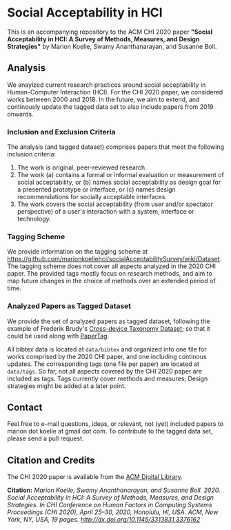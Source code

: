 # Social Acceptability in HCI

This is an accompanying repository to the ACM CHI 2020 paper **"Social Acceptability in HCI: A Survey of Methods, Measures, and Design Strategies"** by Marion Koelle, Swamy Ananthanarayan, and Susanne Boll. 

## Analysis

We anaylzed current research practices around social acceptability in Human-Computer Interaction (HCI). For the CHI 2020 paper, we considered works between 2000 and 2018. In the future, we aim to extend, and continously update the tagged data set to also include papers from 2019 onwards.

### Inclusion and Exclusion Criteria

The analysis (and tagged dataset) comprises papers that meet the following inclusion criteria: 
1. The work is original, peer-reviewed research. 
2. The work (a) contains a formal or informal evaluation or measurement of social acceptability, or (b) names social acceptability as design goal for a presented prototype or interface, or (c) names design recommendations for socially acceptable interfaces. 
3. The work covers the social acceptability (from user and/or spectator perspective) of a user's interaction with a system, interface or technology.

### Tagging Scheme

We provide information on the tagging scheme at https://github.com/marionkoellehci/socialAcceptabilitySurvey/wiki/Dataset. The tagging scheme does not cover all aspects analyzed in the 2020 CHI paper. The provided tags mostly focus on research methods, and aim to map future changes in the choice of methods over an extended period of time.

### Analyzed Papers as Tagged Dataset

We provide the set of analyzed papers as tagged dataset, following the example of Frederik Brudy's [Cross-device Taxonomy Dataset](https://github.com/frederikbrudy/cross-device-taxonomy/); so that it could be used along with [PaperTag](https://github.com/christianholz/papertag/).

All bibtex data is located at `data/bibtex` and organized into one file for works comprised by the 2020 CHI paper, and one including continous updates. The corresponding tags (one file per paper) are located at
`data/tags`. So far, not all aspects covered by the CHI 2020 paper are included as tags. Tags currently cover methods and measures; Design strategies might be added at a later point.

## Contact

Feel free to e-mail questions, ideas, or relevant, not (yet) included papers to marion dot koelle at gmail dot com. To contribute to the tagged data set, please send a pull request.

## Citation and Credits

The CHI 2020 paper is available from the [ACM Digital Library](http://dx.doi.org/10.1145/3313831.3376162).

**Citation:** *Marion Koelle, Swamy Ananthanarayan, and Susanne Boll. 2020. Social Acceptability in HCI: A Survey of Methods, Measures, and Design Strategies. In CHI Conference on Human Factors in Computing Systems Proceedings (CHI 2020), April 25–30, 2020, Honolulu, HI, USA. ACM, New York, NY, USA, 19 pages. http://dx.doi.org/10.1145/3313831.3376162*

